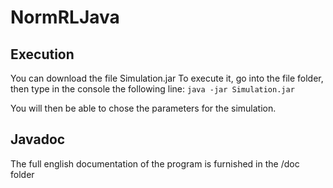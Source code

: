 # NormRLJava

## Execution

You can download the file Simulation.jar
To execute it, go into the file folder, then type in the console the following line:
`java -jar Simulation.jar`

You will then be able to chose the parameters for the simulation.

## Javadoc
The full english documentation of the program is furnished in the /doc folder

